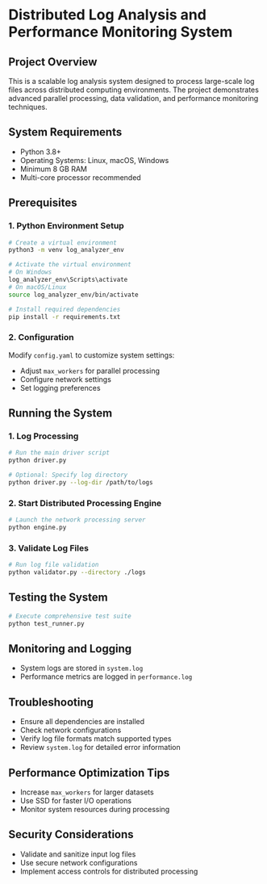 # Distributed Log Analysis and Performance Monitoring System

## Project Overview
This is a scalable log analysis system designed to process large-scale log files across distributed computing environments. The project demonstrates advanced parallel processing, data validation, and performance monitoring techniques.

## System Requirements
- Python 3.8+
- Operating Systems: Linux, macOS, Windows
- Minimum 8 GB RAM
- Multi-core processor recommended

## Prerequisites

### 1. Python Environment Setup
```bash
# Create a virtual environment
python3 -m venv log_analyzer_env

# Activate the virtual environment
# On Windows
log_analyzer_env\Scripts\activate
# On macOS/Linux
source log_analyzer_env/bin/activate

# Install required dependencies
pip install -r requirements.txt
```

### 2. Configuration
Modify `config.yaml` to customize system settings:
- Adjust `max_workers` for parallel processing
- Configure network settings
- Set logging preferences

## Running the System

### 1. Log Processing
```bash
# Run the main driver script
python driver.py

# Optional: Specify log directory
python driver.py --log-dir /path/to/logs
```

### 2. Start Distributed Processing Engine
```bash
# Launch the network processing server
python engine.py
```

### 3. Validate Log Files
```bash
# Run log file validation
python validator.py --directory ./logs
```

## Testing the System
```bash
# Execute comprehensive test suite
python test_runner.py
```

## Monitoring and Logging
- System logs are stored in `system.log`
- Performance metrics are logged in `performance.log`

## Troubleshooting
- Ensure all dependencies are installed
- Check network configurations
- Verify log file formats match supported types
- Review `system.log` for detailed error information

## Performance Optimization Tips
- Increase `max_workers` for larger datasets
- Use SSD for faster I/O operations
- Monitor system resources during processing

## Security Considerations
- Validate and sanitize input log files
- Use secure network configurations
- Implement access controls for distributed processing
